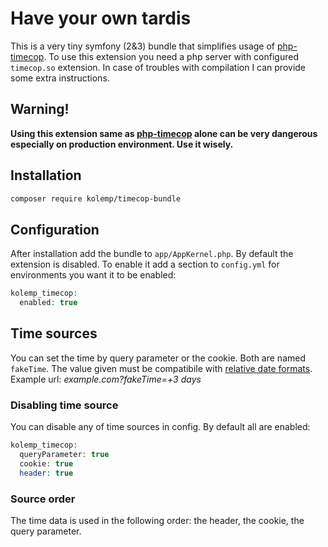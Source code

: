 # Have your own tardis

This is a very tiny symfony (2&3) bundle that simplifies usage of [php-timecop](https://github.com/hnw/php-timecop). To use this extension you need a php server with configured `timecop.so` extension. In case of troubles with compilation I can provide some extra instructions.

## Warning!

**Using this extension same as [php-timecop](https://github.com/hnw/php-timecop) alone can be very dangerous especially on production environment. Use it wisely.**

## Installation

```bash
composer require kolemp/timecop-bundle
```

## Configuration

After installation add the bundle to `app/AppKernel.php`. By default the extension is disabled. To enable it add a section to `config.yml` for environments you want it to be enabled:

```php
kolemp_timecop:
  enabled: true
```

## Time sources

You can set the time by query parameter or the cookie. Both are named `fakeTime`. The value given must be compatibile with [relative date formats](http://php.net/manual/en/datetime.formats.relative.php).
Example url: *example.com?fakeTime=+3 days*

### Disabling time source

You can disable any of time sources in config. By default all are enabled:

```php
kolemp_timecop:
  queryParameter: true
  cookie: true
  header: true
```

### Source order

The time data is used in the following order: the header, the cookie, the query parameter.
